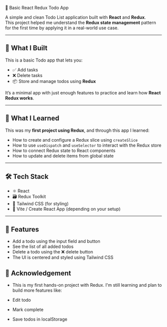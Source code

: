 📝 Basic React Redux Todo App

A simple and clean Todo List application built with **React** and **Redux**.  
This project helped me understand the **Redux state management** pattern for the first time by applying it in a real-world use case.

---

## 🚀 What I Built

This is a basic Todo app that lets you:

- ✅ Add tasks
- ❌ Delete tasks
- 📦 Store and manage todos using **Redux**

It’s a minimal app with just enough features to practice and learn how **React Redux works**.

---

## 🧠 What I Learned

This was my **first project using Redux**, and through this app I learned:

- How to create and configure a Redux slice using `createSlice`
- How to use `useDispatch` and `useSelector` to interact with the Redux store
- How to connect Redux state to React components
- How to update and delete items from global state

---

## 🛠️ Tech Stack

- ⚛️ React
- 🗃️ Redux Toolkit
- 🎨 Tailwind CSS (for styling)
- 🔧 Vite / Create React App (depending on your setup)

---

## 🧩 Features

- Add a todo using the input field and button
- See the list of all added todos
- Delete a todo using the ❌ delete button
- The UI is centered and styled using Tailwind CSS

## 🙌 Acknowledgement

- This is my first hands-on project with Redux. I'm still learning and plan to build more features like:

- Edit todo

- Mark complete

- Save todos in localStorage
